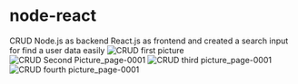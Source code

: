 # node-react
CRUD Node.js as backend React.js as frontend and created a search input for find a user data easily
![CRUD first picture](https://github.com/Kamalesh199930/node-react/assets/154793294/b6536aa5-d971-4edf-91e7-19cf94e413ea)
![CRUD Second Picture_page-0001](https://github.com/Kamalesh199930/node-react/assets/154793294/1970fecf-d7cf-4da1-9e46-08aac42666a0)
![CRUD third picture_page-0001](https://github.com/Kamalesh199930/node-react/assets/154793294/5790eeec-f778-4246-80df-85c1369cd457)
![CRUD fourth picture_page-0001](https://github.com/Kamalesh199930/node-react/assets/154793294/97ec352a-418b-486c-a4d2-4f825be0bb5c)
